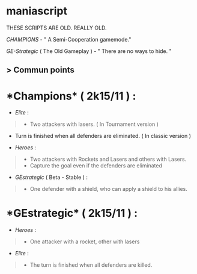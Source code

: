 # maniascript

THESE SCRIPTS ARE OLD. REALLY OLD.

*CHAMPIONS* - " A Semi-Cooperation gamemode."

*GE-Strategic* ( The Old Gameplay ) - " There are no ways to hide. "

<h2> > Commun points </h2>

 <h1>*Champions* ( 2k15/11 ) :</h1>

- *Elite*       :

> - Two attackers with lasers. ( In Tournament version )
- Turn is finished when all defenders are eliminated. ( In classic version )

- *Heroes*      :

> - Two attackers with Rockets and Lasers and others with Lasers.
> - Capture the goal even if the defenders are eliminated

- *GEstrategic* ( Beta - Stable ) :

> - One defender with a shield, who can apply a shield to his allies.

 <h1>*GEstrategic* ( 2k15/11 ) :</h1>

- *Heroes*      :

> - One attacker with a rocket, other with lasers

- *Elite* :

> - The turn is finished when all defenders are killed.
